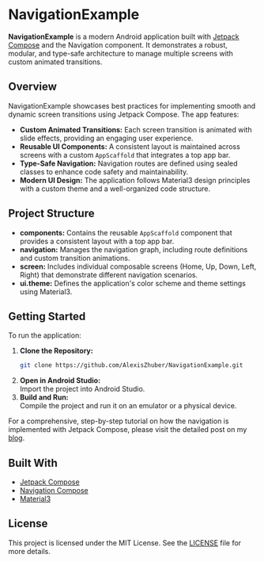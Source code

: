 # NavigationExample

**NavigationExample** is a modern Android application built with [Jetpack Compose](https://developer.android.com/jetpack/compose) and the Navigation component. It demonstrates a robust, modular, and type-safe architecture to manage multiple screens with custom animated transitions.

## Overview

NavigationExample showcases best practices for implementing smooth and dynamic screen transitions using Jetpack Compose. The app features:

- **Custom Animated Transitions:** Each screen transition is animated with slide effects, providing an engaging user experience.
- **Reusable UI Components:** A consistent layout is maintained across screens with a custom `AppScaffold` that integrates a top app bar.
- **Type-Safe Navigation:** Navigation routes are defined using sealed classes to enhance code safety and maintainability.
- **Modern UI Design:** The application follows Material3 design principles with a custom theme and a well-organized code structure.

## Project Structure

- **components:** Contains the reusable `AppScaffold` component that provides a consistent layout with a top app bar.
- **navigation:** Manages the navigation graph, including route definitions and custom transition animations.
- **screen:** Includes individual composable screens (Home, Up, Down, Left, Right) that demonstrate different navigation scenarios.
- **ui.theme:** Defines the application's color scheme and theme settings using Material3.

## Getting Started

To run the application:

1. **Clone the Repository:**
   ```bash
   git clone https://github.com/AlexisZhuber/NavigationExample.git
   ```
2. **Open in Android Studio:**  
   Import the project into Android Studio.
3. **Build and Run:**  
   Compile the project and run it on an emulator or a physical device.

For a comprehensive, step-by-step tutorial on how the navigation is implemented with Jetpack Compose, please visit the detailed post on my [blog](https://alexismoraportal.com/blog/NavigationJetpackComposeTutorial).

## Built With

- [Jetpack Compose](https://developer.android.com/jetpack/compose)
- [Navigation Compose](https://developer.android.com/jetpack/compose/navigation)
- [Material3](https://m3.material.io/)

## License

This project is licensed under the MIT License. See the [LICENSE](LICENSE) file for more details.
